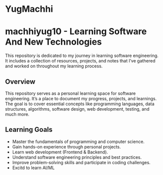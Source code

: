 # YugMachhi
# machhiyug10 - Learning Software And New Technologies

 This repository is dedicated to my journey in learning software engineering. It includes a collection of resources, projects, and notes that I’ve gathered and worked on throughout my learning process.

## Overview

This repository serves as a personal learning space for software engineering. It’s a place to document my progress, projects, and learnings. The goal is to cover essential concepts like programming languages, data structures, algorithms, software design, web development, testing, and much more.

## Learning Goals

- Master the fundamentals of programming and computer science.
- Gain hands-on experience through personal projects.
- Learn web development (Frontend & Backend).
- Understand software engineering principles and best practices.
- Improve problem-solving skills and participate in coding challenges.
- Excitd to learn AI/ML
